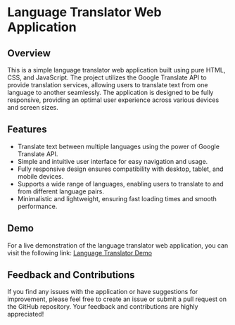 # Language Translator Web Application


## Overview

This is a simple language translator web application built using pure HTML, CSS, and JavaScript. The project utilizes the Google Translate API to provide translation services, allowing users to translate text from one language to another seamlessly. The application is designed to be fully responsive, providing an optimal user experience across various devices and screen sizes.

## Features

- Translate text between multiple languages using the power of Google Translate API.
- Simple and intuitive user interface for easy navigation and usage.
- Fully responsive design ensures compatibility with desktop, tablet, and mobile devices.
- Supports a wide range of languages, enabling users to translate to and from different language pairs.
- Minimalistic and lightweight, ensuring fast loading times and smooth performance.

## Demo

For a live demonstration of the language translator web application, you can visit the following link: [Language Translator Demo](http://translator.sadiqmagbul.host20.uk/)

## Feedback and Contributions

If you find any issues with the application or have suggestions for improvement, please feel free to create an issue or submit a pull request on the GitHub repository. Your feedback and contributions are highly appreciated!
